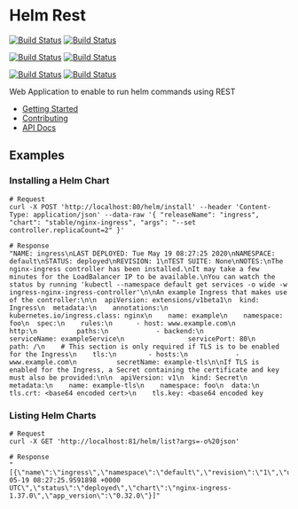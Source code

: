 # Helm Rest

[![Build Status ](https://img.shields.io/azure-devops/build/padasil/7756fbc8-a76f-45bb-bbca-63811b5a93a4/17/develop?label=build%3A%20develop)](https://dev.azure.com/padasil/helm-rest/_build?definitionId=17)
[![Build Status ](https://img.shields.io/azure-devops/build/padasil/7756fbc8-a76f-45bb-bbca-63811b5a93a4/18?label=build%3A%20master)](https://dev.azure.com/padasil/helm-rest/_build?definitionId=17)


[![Build Status ](https://img.shields.io/azure-devops/tests/padasil/7756fbc8-a76f-45bb-bbca-63811b5a93a4/17?label=tests%3A%20develop&passed_label=good&failed_label=bad&skipped_label=n%2Fa)](https://dev.azure.com/padasil/helm-rest/_build?definitionId=17)
[![Build Status ](https://img.shields.io/azure-devops/tests/padasil/7756fbc8-a76f-45bb-bbca-63811b5a93a4/18?label=tests%3A%20master&passed_label=good&failed_label=bad&skipped_label=n%2Fa)](https://dev.azure.com/padasil/helm-rest/_build?definitionId=17)

[![Build Status ](https://img.shields.io/azure-devops/coverage/padasil/7756fbc8-a76f-45bb-bbca-63811b5a93a4/17?label=coverage%3A%20develop)](https://dev.azure.com/padasil/helm-rest/_build?definitionId=17)
[![Build Status ](https://img.shields.io/azure-devops/coverage/padasil/7756fbc8-a76f-45bb-bbca-63811b5a93a4/18?label=coverage%3A%20master)](https://dev.azure.com/padasil/helm-rest/_build?definitionId=17)

Web Application to enable to run helm commands using REST

* [Getting Started](./docs/GETTING_STARTED.md)
* [Contributing](./docs/CONTRIBUTING.md)
* [API Docs](./docs/API_DOCS.md)

## Examples

### Installing a Helm Chart
```
# Request
curl -X POST 'http://localhost:80/helm/install' --header 'Content-Type: application/json' --data-raw '{ "releaseName": "ingress", "chart": "stable/nginx-ingress", "args": "--set controller.replicaCount=2" }'

# Response
"NAME: ingress\nLAST DEPLOYED: Tue May 19 08:27:25 2020\nNAMESPACE: default\nSTATUS: deployed\nREVISION: 1\nTEST SUITE: None\nNOTES:\nThe nginx-ingress controller has been installed.\nIt may take a few minutes for the LoadBalancer IP to be available.\nYou can watch the status by running 'kubectl --namespace default get services -o wide -w ingress-nginx-ingress-controller'\n\nAn example Ingress that makes use of the controller:\n\n  apiVersion: extensions/v1beta1\n  kind: Ingress\n  metadata:\n    annotations:\n      kubernetes.io/ingress.class: nginx\n    name: example\n    namespace: foo\n  spec:\n    rules:\n      - host: www.example.com\n        http:\n          paths:\n            - backend:\n                serviceName: exampleService\n                servicePort: 80\n              path: /\n    # This section is only required if TLS is to be enabled for the Ingress\n    tls:\n        - hosts:\n            - www.example.com\n          secretName: example-tls\n\nIf TLS is enabled for the Ingress, a Secret containing the certificate and key must also be provided:\n\n  apiVersion: v1\n  kind: Secret\n  metadata:\n    name: example-tls\n    namespace: foo\n  data:\n    tls.crt: <base64 encoded cert>\n    tls.key: <base64 encoded key
```

### Listing Helm Charts
```
# Request
curl -X GET 'http://localhost:81/helm/list?args=-o%20json'

# Response
"[{\"name\":\"ingress\",\"namespace\":\"default\",\"revision\":\"1\",\"updated\":\"2020-05-19 08:27:25.9591898 +0000 UTC\",\"status\":\"deployed\",\"chart\":\"nginx-ingress-1.37.0\",\"app_version\":\"0.32.0\"}]"
```

